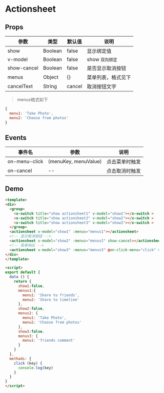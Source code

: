 # Actionsheet

## Props

| 参数        | 类型        | 默认值 | 说明 |
| ----------- | ---------------------- | ---------- | ------- |
| show | Boolean | false | 显示绑定值|
| v-model | Boolean | false |show   `双向绑定` |
| show-cancel | Boolean | false | 是否显示取消按钮 |
| menus  | Object | {} |  菜单列表，格式见下|
| cancelText | String | cancel | 取消按钮文字 |

> menus格式如下

``` js
{
  menu1: 'Take Photo',
  menu2: 'Choose from photos'
}
```

## Events

| 事件名       | 参数       | 说明 |
| ----------- | ---------------------- | ---------- |
| on-menu-click | (menuKey, menuValue) | 点击菜单时触发 |
| on-cancel | -- | 点击取消时触发 |


## Demo

``` html
<template>
<div>
  <group>
    <x-switch title="show actionsheet1" v-model="show1"></x-switch >
    <x-switch title="show actionsheet2" v-model="show2"></x-switch >
    <x-switch title="show actionsheet3" v-model="show3"></x-switch >
  </group>
  <actionsheet v-model="show1" :menus="menus1"></actionsheet>
  <!-- 显示取消按钮 -->
  <actionsheet v-model="show2" :menus="menus2" show-cancel></actionsheet>
  <!-- 菜单响应 -->
  <actionsheet v-model="show3" :menus="menus3" @on-click-menu="click" show-cancel @cancel-text="取消"></actionsheet>
</div>
</template>

<script>
export default {
  data () {
    return {
      show1:false,
      menus1:{
        menu1: 'Share to friends',
        menu2: 'Share to timeline'
      },
      show2:false,
      menus2: {
        menu1: 'Take Photo',
        menu2: 'Choose from photos'
      },
      show3:false,
      menus3: {
        menu1: 'friends comment'
      }
    }
  },
  methods: {
    click (key) {
      console.log(key)
    }
  }
}
</script>
```
